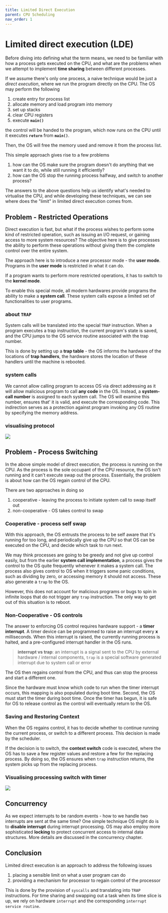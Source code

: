 ```yaml
---
title: Limited Direct Execution
parent: CPU Scheduling
nav_order: 1
---
```

# Limited direct execution (LDE)
Before diving into defining what the term means, we need to be familiar with how a process gets executed on the CPU, and what are the problems when we attempt to implement **time sharing** between different processes.

If we assume there's only one process, a naive technique would be just a *direct execution*, where we run the program directly on the CPU. The OS may perform the following
1. create entry for process list
2. allocate memory and load program into memory
3. set up stacks
4. clear CPU registers
5. execute **`main()`**

the control will be handed to the program, which now runs on the CPU until it executes **`return`** from **`main()`**.

Then, the OS will free the memory used and remove it from the process list.

This simple approach gives rise to a few problems
1. how can the OS make sure the program doesn't do anything that we want it to do, while still running it efficiently?
2. how can the OS stop the running process halfway, and switch to another process?

The answers to the above questions help us identify what's needed to virtualise the CPU, and while developing these techniques, we can see where does the "limit" in limited direct execution comes from.
## Problem - Restricted Operations
Direct execution is fast, but what if the process wishes to perform some kind of restricted operation, such as issuing an I/O request, or gaining access to more system resources? The objective here is to give processes the ability to perform these operations without giving them the complete control over the entire system.

The approach here is to introduce a new processor mode - the **user mode**. Programs in the **user mode** is restricted in what it can do.

If a program wants to perform more restricted operations, it has to switch to the **kernel mode**.

To enable this special mode, all modern hardwares provide programs the ability to make a **system call**. These system calls expose a limited set of functionalities to user programs.
### about `TRAP`
System calls will be translated into the special `TRAP` instruction. When a program executes a trap instruction, the current program's state is saved, and the CPU jumps to the OS service routine associated with the trap number.

This is done by setting up a **trap table** - the OS informs the hardware of the locations of **trap handlers**, the hardware stores the location of these handlers until the machine is rebooted.
### system calls
We cannot allow calling program to access OS via direct addressing as it will allow malicious program to call **any code** in the OS. Instead, a **system-call number** is assigned to each system call. The OS will examine this number, ensures that' it is valid, and execute the corresponding code. This indirection serves as a protection against program invoking any OS routine by specifying the memory address.
### visualising protocol
![](syscall_trap.png)
## Problem - Process Switching
In the above simple model of direct execution, the process is running on the CPU. As the process is the sole occupant of the CPU resource, the OS isn't running and it can't execute swap out the process. Essentially, the problem is about how can the OS regain control of the CPU.

There are two approaches in doing so
1. cooperative - leaving the process to initiate system call to swap itself out
2. non-cooperative - OS takes control to swap

### Cooperative - process self swap
With this approach, the OS entrusts the process to be self aware that it's running for too long, and periodically give up the CPU so that OS can be executed on the CPU, and decide which task to run next.

We may think processes are going to be greedy and not give up control easily, but from the earlier **system call implementation**, a process gives the control to the OS quite frequently whenever it makes a system call. The process also gives control to OS when it triggers some panic conditions, such as dividing by zero, or accessing memory it should not access. These also generate a `trap` to the OS.

However, this does not account for malicious programs or bugs to spin in infinite loops that do not trigger any `trap` instruction. The only way to get out of this situation is to reboot.
### Non-Cooperative - OS controls
The answer to enforcing OS control requires hardware support - a **timer interrupt**. A timer device can be programmed to raise an interrupt every **x** milliseconds. When this interrupt is raised, the currently running process is halted, and a pre-configured interrupt handler in the OS runs.

> **interrupt vs trap**: an interrupt is a signal sent to the CPU by external hardware / internal components, `trap` is a special software generated interrupt due to system call or error

The OS then regains control from the CPU, and thus can stop the process and start a different one.

Since the hardware must know which code to run when the timer interrupt occurs, this mapping is also populated during boot time. Second, the OS must start the timer during boot time. Once the timer has begun, it is safe for OS to release control as the control will eventually return to the OS.
### Saving and Restoring Context
When the OS regains control, it has to decide whether to continue running the current process, or switch to a different process. This decision is made by the scheduler.

If the decision is to switch, the **context switch** code is executed, where the OS has to save a few register values and restore a few for the replacing process. By doing so, the OS ensures when `trap` instruction returns, the system picks up from the replacing process.
### Visualising processing switch with timer
![](timer_interrupt.png)
## Concurrency
As we expect interrupts to be random events - how to we handle two interrupts are sent at the same time? One simple technique OS might do is to **disable interrupt** during interrupt processing. OS may also employ more sophisticated **locking** to protect concurrent access to internal data structures. More details are discussed in the concurrency chapter.

## Conclusion
Limited direct execution is an approach to address the following issues

1. placing a sensible limit on what a user program can do
2. providing a mechanism for processor to regain control of the processor

This is done by the provision of `syscalls` and translating into `TRAP` instructions. For time sharing and swapping out a task when its time slice is up, we rely on hardware `interrupt` and the corresponding `interrupt service routine`.
